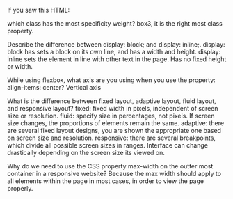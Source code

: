 If you saw this HTML: <div class="box box1 box2 box3"></div> which class has the most specificity weight?
box3, it is the right most class property.

Describe the difference between display: block; and display: inline;.
display: block has sets a block on its own line, and has a width and height.
display: inline sets the element in line with other text in the page. Has no fixed height or width.

While using flexbox, what axis are you using when you use the property: align-items: center?
Vertical axis

What is the difference between fixed layout, adaptive layout, fluid layout, and responsive layout?
fixed: fixed width in pixels, independent of screen size or resolution. 
fluid: specify size in percentages, not pixels. If screen size changes, the proportions of elements remain the same.
adaptive: there are several fixed layout designs, you are shown the appropriate one based on screen size and resolution.
responsive: there are several breakpoints, which divide all possible screen sizes in ranges. Interface can change drastically depending on the screen size its viewed on.

Why do we need to use the CSS property max-width on the outter most container in a responsive website?
Because the max width should apply to all elements within the page in most cases, in order to view the page properly.
